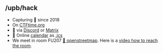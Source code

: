 ## /upb/hack

- Capturing 🚩 since 2018
- On [CTFtime.org](https://ctftime.org/team/57581)
- 💬 via [Discord](https://discord.gg/F2FFY9e) or [Matrix](https://matrix.to/#/%23upbhack-general%3Amatrix.org?via=matrix.org&via=t2bot.io)
- 📆 Online [calendar](https://calendar.google.com/calendar/embed?src=upbhackcalendar%40gmail.com&ctz=Europe%2FBerlin) as [.ics](https://calendar.google.com/calendar/ical/upbhackcalendar%40gmail.com/public/basic.ics)
- We meet in room FU207 [📍 openstreetmap](https://www.openstreetmap.org/export/embed.html?bbox=8.7358,51.7296,8.7384,51.7325&layer=mapnik). Here is a [video how to reach the room](https://youtu.be/9cKAzveCxpk).
